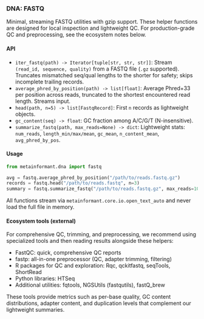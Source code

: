 ### DNA: FASTQ

Minimal, streaming FASTQ utilities with gzip support. These helper functions are designed for local inspection and lightweight QC. For production-grade QC and preprocessing, see the ecosystem notes below.

#### API

- `iter_fastq(path) -> Iterator[tuple[str, str, str]]`: Stream `(read_id, sequence, quality)` from a FASTQ file (`.gz` supported). Truncates mismatched seq/qual lengths to the shorter for safety; skips incomplete trailing records.
- `average_phred_by_position(path) -> list[float]`: Average Phred+33 per position across reads, truncated to the shortest encountered read length. Streams input.
- `head(path, n=5) -> list[FastqRecord]`: First `n` records as lightweight objects.
- `gc_content(seq) -> float`: GC fraction among A/C/G/T (N-insensitive).
- `summarize_fastq(path, max_reads=None) -> dict`: Lightweight stats: `num_reads`, `length_min/max/mean`, `gc_mean`, `n_content_mean`, `avg_phred_by_pos`.

#### Usage

```python
from metainformant.dna import fastq

avg = fastq.average_phred_by_position("/path/to/reads.fastq.gz")
records = fastq.head("/path/to/reads.fastq", n=3)
summary = fastq.summarize_fastq("/path/to/reads.fastq.gz", max_reads=100000)
```

All functions stream via `metainformant.core.io.open_text_auto` and never load the full file in memory.

#### Ecosystem tools (external)

For comprehensive QC, trimming, and preprocessing, we recommend using specialized tools and then reading results alongside these helpers:

- FastQC: quick, comprehensive QC reports
- fastp: all-in-one preprocessor (QC, adapter trimming, filtering)
- R packages for QC and exploration: Rqc, qckitfastq, seqTools, ShortRead
- Python libraries: HTSeq
- Additional utilities: fqtools, NGSUtils (fastqutils), fastQ_brew

These tools provide metrics such as per-base quality, GC content distributions, adapter content, and duplication levels that complement our lightweight summaries.


